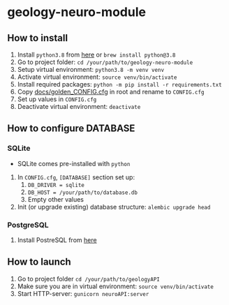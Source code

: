 # geology-neuro-module

## How to install

1. Install `python3.8` from [here](https://www.python.org/downloads/release/python-388/)
   or `brew install python@3.8`
2. Go to project folder: `cd /your/path/to/geology-neuro-module`
3. Setup virtual environment: `python3.8 -m venv venv`
4. Activate virtual environment: `source venv/bin/activate`
5. Install required packages: `python -m pip install -r requirements.txt`
6. Copy [docs/golden_CONFIG.cfg](docs/golden_CONFIG.cfg) in root and rename to `CONFIG.cfg`
7. Set up values in `CONFIG.cfg`
8. Deactivate virtual environment: `deactivate`

## How to configure DATABASE

### SQLite

* SQLite comes pre-installed with `python`

1. In `CONFIG.cfg`, `[DATABASE]` section set up:
   1. `DB_DRIVER = sqlite`
   2. `DB_HOST = /your/path/to/database.db`
   3. Empty other values
2. Init (or upgrade existing) database structure: `alembic upgrade head`

### PostgreSQL

1. Install PostreSQL from [here](https://www.postgresql.org/download/)
## How to launch

1. Go to project folder `cd /your/path/to/geologyAPI`
2. Make sure you are in virtual environment: `source venv/bin/activate`
3. Start HTTP-server: `gunicorn neuroAPI:server`

